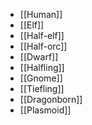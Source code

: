 - [[Human]]
- [[Elf]]
- [[Half-elf]]
- [[Half-orc]]
- [[Dwarf]]
- [[Halfling]]
- [[Gnome]]
- [[Tiefling]]
- [[Dragonborn]]
- [[Plasmoid]]